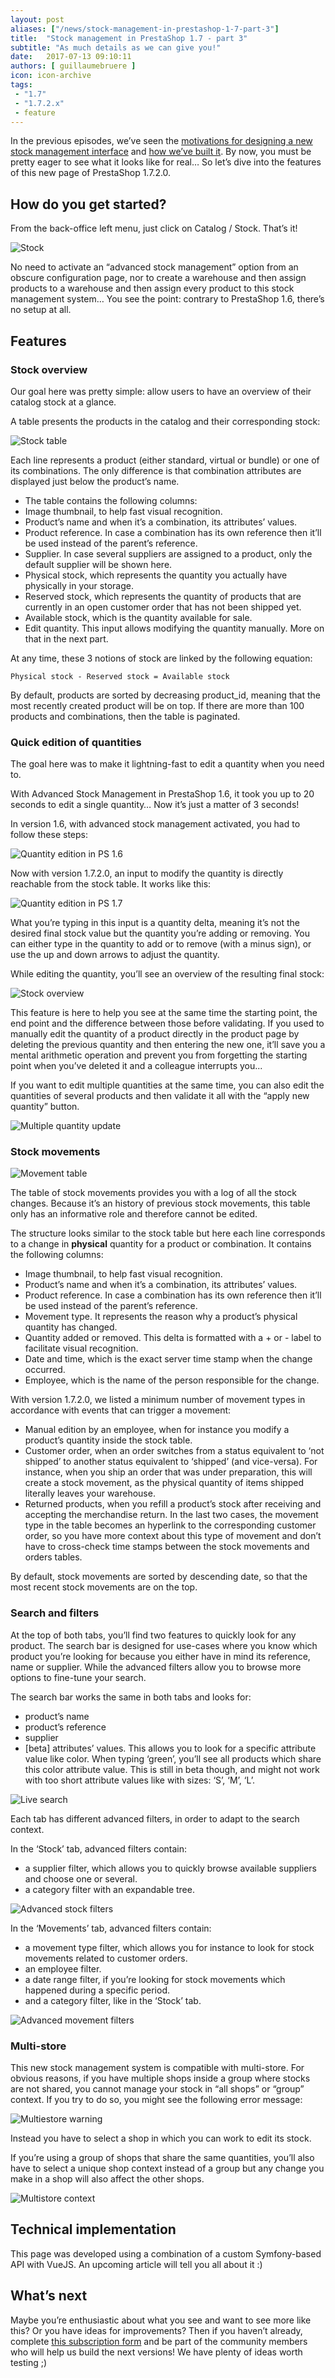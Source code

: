 ```yaml
---
layout: post
aliases: ["/news/stock-management-in-prestashop-1-7-part-3"]
title:  "Stock management in PrestaShop 1.7 - part 3"
subtitle: "As much details as we can give you!"
date:   2017-07-13 09:10:11
authors: [ guillaumebruere ]
icon: icon-archive
tags:
 - "1.7"
 - "1.7.2.x"
 - feature
---
```


In the previous episodes, we’ve seen the [motivations for designing a new stock management interface](http://build.prestashop.com/news/stock-management-in-prestashop-1-7/) and [how we’ve built it](http://build.prestashop.com/news/stock-management-in-prestashop-1-7-part-2/). By now, you must be pretty eager to see what it looks like for real… So let’s dive into the features of this new page of PrestaShop 1.7.2.0.

## How do you get started?

From the back-office left menu, just click on Catalog / Stock. That’s it! 

![Stock](/assets/images/2017/07/stockmanagement3-menu_stock.gif)

No need to activate an “advanced stock management” option from an obscure configuration page, nor to create a warehouse and then assign products to a warehouse and then assign every product to this stock management system… You see the point: contrary to PrestaShop 1.6, there’s no setup at all.


## Features

### Stock overview

Our goal here was pretty simple: allow users to have an overview of their catalog stock at a glance. 

A table presents the products in the catalog and their corresponding stock:

![Stock table](/assets/images/2017/07/stockmanagement3-stock_tab.png)

Each line represents a product (either standard, virtual or bundle) or one of its combinations. The only difference is that combination attributes are displayed just below the product’s name.

* The table contains the following columns:
* Image thumbnail, to help fast visual recognition.
* Product’s name and when it’s a combination, its attributes’ values.
* Product reference. In case a combination has its own reference then it’ll be used instead of the parent’s reference.
* Supplier. In case several suppliers are assigned to a product, only the default supplier will be shown here.
* Physical stock, which represents the quantity you actually have physically in your storage.
* Reserved stock, which represents the quantity of products that are currently in an open customer order that has not been shipped yet.
* Available stock, which is the quantity available for sale.
* Edit quantity. This input allows modifying the quantity manually. More on that in the next part.

At any time, these 3 notions of stock are linked by the following equation:

<code>Physical stock - Reserved stock = Available stock</code>

By default, products are sorted by decreasing product_id, meaning that the most recently created product will be on top. If there are more than 100 products and combinations, then the table is paginated.


### Quick edition of quantities

The goal here was to make it lightning-fast to edit a quantity when you need to. 

With Advanced Stock Management in PrestaShop 1.6, it took you up to 20 seconds to edit a single quantity… Now it’s just a matter of 3 seconds!

In version 1.6, with advanced stock management activated, you had to follow these steps:

![Quantity edition in PS 1.6](/assets/images/2017/07/stockmanagement3-ASM16_edit_qty.gif)

Now with version 1.7.2.0, an input to modify the quantity is directly reachable from the stock table. It works like this: 

![Quantity edition in PS 1.7](/assets/images/2017/07/stockmanagement3-stock_update.gif)

What you’re typing in this input is a quantity delta, meaning it’s not the desired final stock value but the quantity you’re adding or removing. You can either type in the quantity to add or to remove (with a minus sign), or use the up and down arrows to adjust the quantity.

While editing the quantity, you’ll see an overview of the resulting final stock:

![Stock overview](/assets/images/2017/07/stockmanagement3-overview.png)

This feature is here to help you see at the same time the starting point, the end point and the difference between those before validating. If you used to manually edit the quantity of a product directly in the product page by deleting the previous quantity and then entering the new one, it’ll save you a mental arithmetic operation and prevent you from forgetting the starting point when you’ve deleted it and a colleague interrupts you... 

If you want to edit multiple quantities at the same time, you can also edit the quantities of several products and then validate it all with the “apply new quantity” button.

![Multiple quantity update](/assets/images/2017/07/stockmanagement3-multiple_quantity_update.gif)


### Stock movements

![Movement table](/assets/images/2017/07/stockmanagement3-movements_tab.png)

The table of stock movements provides you with a log of all the stock changes. Because it’s an history of previous stock movements, this table only has an informative role and therefore cannot be edited. 

The structure looks similar to the stock table but here each line corresponds to a change in **physical** quantity for a product or combination. It contains the following columns:

* Image thumbnail, to help fast visual recognition.
* Product’s name and when it’s a combination, its attributes’ values.
* Product reference. In case a combination has its own reference then it’ll be used instead of the parent’s reference.
* Movement type. It represents the reason why a product’s physical quantity has changed.
* Quantity added or removed. This delta is formatted with a + or - label to facilitate visual recognition.
* Date and time, which is the exact server time stamp when the change occurred.
* Employee, which is the name of the person responsible for the change.

With version 1.7.2.0, we listed a minimum number of movement types in accordance with events that can trigger a movement:

* Manual edition by an employee, when for instance you modify a product’s quantity inside the stock table.
* Customer order, when an order switches from a status equivalent to ‘not shipped’ to another status equivalent to ‘shipped’ (and vice-versa). For instance, when you ship an order that was under preparation, this will create a stock movement, as the physical quantity of items shipped literally leaves your warehouse.
* Returned products, when you refill a product’s stock after receiving and accepting the merchandise return.
In the last two cases, the movement type in the table becomes an hyperlink to the corresponding customer order, so you have more context about this type of movement and don’t have to cross-check time stamps between the stock movements and orders tables.

By default, stock movements are sorted by descending date, so that the most recent stock movements are on the top.


### Search and filters

At the top of both tabs, you’ll find two features to quickly look for any product. The search bar is designed for use-cases where you know which product you’re looking for because you either have in mind its reference, name or supplier. While the advanced filters allow you to browse more options to fine-tune your search.

The search bar works the same in both tabs and looks for:

* product’s name
* product’s reference
* supplier
* [beta] attributes’ values. This allows you to look for a specific attribute value like color. When typing ‘green’, you’ll see all products which share this color attribute value. This is still in beta though, and might not work with too short attribute values like with sizes: ‘S’, ‘M’, ‘L’.

![Live search](/assets/images/2017/07/stockmanagement3-search_live.gif)

Each tab has different advanced filters, in order to adapt to the search context. 

In the ‘Stock’ tab, advanced filters contain:

* a supplier filter, which allows you to quickly browse available suppliers and choose one or several.
* a category filter with an expandable tree.

![Advanced stock filters](/assets/images/2017/07/stockmanagement3-adv_filters_stock_tab.png)

In the ‘Movements’ tab, advanced filters contain:

* a movement type filter, which allows you for instance to look for stock movements related to customer orders.
* an employee filter.
* a date range filter, if you’re looking for stock movements which happened during a specific period.
* and a category filter, like in the ‘Stock’ tab.

![Advanced movement filters](/assets/images/2017/07/stockmanagement3-adv_filters_mvt_tab.png)


### Multi-store

This new stock management system is compatible with multi-store. For obvious reasons, if you have multiple shops inside a group where stocks are not shared, you cannot manage your stock in “all shops” or “group” context. If you try to do so, you might see the following error message:

![Multiestore warning](/assets/images/2017/07/stockmanagement3-multi-store_warning.png)

Instead you have to select a shop in which you can work to edit its stock.

If you’re using a group of shops that share the same quantities, you’ll also have to select a unique shop context instead of a group but any change you make in a shop will also affect the other shops.

![Multistore context](/assets/images/2017/07/stockmanagement3-multi-store_context.png)


## Technical implementation

This page was developed using a combination of a custom Symfony-based API with VueJS. An upcoming article will tell you all about it :)


## What’s next

Maybe you’re enthusiastic about what you see and want to see more like this? Or you have ideas for improvements? Then if you haven’t already, complete [this subscription form](https://prestashop-testing.typeform.com/to/OJ0UFi) and be part of the community members who will help us build the next versions! We have plenty of ideas worth testing ;)




